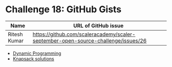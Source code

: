 # Challenge 18: GitHub Gists

| Name         | URL of GitHub issue                                                               |
| ------------ | --------------------------------------------------------------------------------- |
| Ritesh Kumar | <https://github.com/scaleracademy/scaler-september-open-source-challenge/issues/26> |

- [Dynamic Programming](https://gist.github.com/RiteshKr00/88857273e81222c5b59ccdb167ebb0d2)
- [Knapsack solutions](https://gist.github.com/RiteshKr00/46c029575e7b29c7e9a37a178aa000e5)
